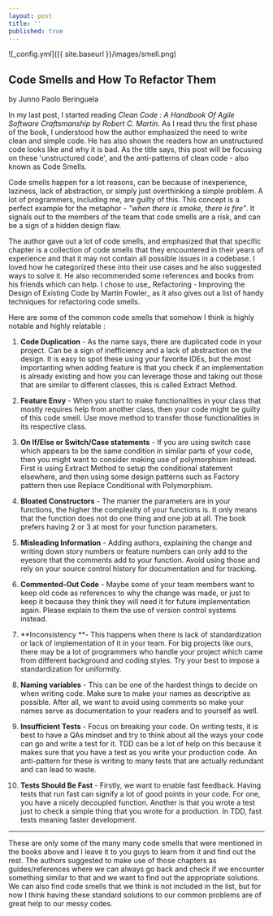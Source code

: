 ```yaml
---
layout: post
title: ''
published: true
---
```

![_config.yml]({{ site.baseurl }}/images/smell.png)

## Code Smells and How To Refactor Them

by Junno Paolo Beringuela

In my last post, I started reading _Clean Code : A Handbook Of Agile Software Craftsmanship by Robert C. Martin_. As I read thru the first phase of the book, I understood how the author emphasized the need to write clean and simple code. He has also shown the readers how an unstructured code looks like and why it is bad. As the title says, this post will be focusing on these 'unstructured code', and the anti-patterns of clean code - also known as Code Smells.

Code smells happen for a lot reasons, can be because of inexperience, laziness, lack of abstraction, or simply just overthinking a simple problem. A lot of programmers, including me, are guilty of this. This concept is a perfect example for the metaphor - _"when there is smoke, there is fire"_. It signals out to the members of the team that code smells are a risk, and can be a sign of a hidden design flaw.

The author gave out a lot of code smells, and emphasized that that specific chapter is a collection of code smells that they encountered in their years of experience and that it may not contain all possible issues in a codebase. I loved how he categorized these into their use cases and he also suggested ways to solve it. He also recommended some references and books from his friends which can help. I chose to use_ Refactoring - Improving the Design of Existing Code by Martin Fowler_ as it also gives out a list of handy techniques for refactoring code smells.

Here are some of the common code smells that somehow I think is highly notable and highly relatable :

1. **Code Duplication** - As the name says, there are duplicated code in your project. Can be a sign of inefficiency and a lack of abstraction on the design. It is easy to spot these using your favorite IDEs, but the most importanting when adding feature is that you check if an implementation is already existing and how you can leverage those and taking out those that are similar to different classes, this is called Extract Method.

2. **Feature Envy** - When you start to make functionalities in your class that mostly requires help from another class, then your code might be guilty of this code smell. Use move method to transfer those functionalities in its respective class.

3. **On If/Else or Switch/Case statements** - If you are using switch case which appears to be the same condition in similar parts of your code, then you might want to consider making use of polymorphism instead. First is using Extract Method to setup the conditional statement elsewhere, and then using some design patterns such as Factory pattern then use Replace Conditional with Polymorphism.

4. **Bloated Constructors** - The manier the parameters are in your functions, the higher the complexity of your functions is. It only means that the function does not do one thing and one job at all. The book prefers having 2 or 3 at most for your function parameters. 

5. **Misleading Information** - Adding authors, explaining the change and writing down story numbers or feature numbers can only add to the eyesore that the comments add to your function. Avoid using those and rely on your source control history for documentation and for tracking.

6. **Commented-Out Code** - Maybe some of your team members want to keep old code as references to why the change was made, or just to keep it because they think they will need it for future implementation again. Please explain to them the use of version control systems instead.

7. **Inconsistency **- This happens when there is lack of standardization or lack of implementation of it in your team. For big projects like ours, there may be a lot of programmers who handle your project which came from different background and coding styles. Try your best to impose a standardization for uniformity.

8. **Naming variables** - This can be one of the hardest things to decide on when writing code. Make sure to make your names as descriptive as possible. After all, we want to avoid using comments so make your names serve as documentation to your readers and to yourself as well.

9. **Insufficient Tests** - Focus on breaking your code. On writing tests, it is best to have a QAs mindset and try to think about all the ways your code can go and write a test for it. TDD can be a lot of help on this because it makes sure that you have a test as you write your production code. An anti-pattern for these is writing to many tests that are actually redundant and can lead to waste.

10. **Tests Should Be Fast** - Firstly, we want to enable fast feedback. Having tests that run fast can signify a lot of good points in your code. For one, you have a nicely decoupled function. Another is that you wrote a test just to check a simple thing that you wrote for a production. In TDD, fast tests meaning faster development.
___

These are only some of the many many code smells that were mentioned in the books above and I leave it to you guys to learn from it and find out the rest. The authors suggested to make use of those chapters as guides/references where we can always go back and check if we encounter something similar to that and we want to find out the appropriate solutions. We can also find code smells that we think is not included in the list, but for now I think having these standard solutions to our common problems are of great help to our messy codes.
